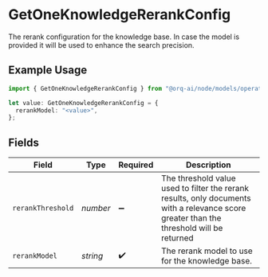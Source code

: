 # GetOneKnowledgeRerankConfig

The rerank configuration for the knowledge base. In case the model is provided it will be used to enhance the search precision.

## Example Usage

```typescript
import { GetOneKnowledgeRerankConfig } from "@orq-ai/node/models/operations";

let value: GetOneKnowledgeRerankConfig = {
  rerankModel: "<value>",
};
```

## Fields

| Field                                                                                                                                    | Type                                                                                                                                     | Required                                                                                                                                 | Description                                                                                                                              |
| ---------------------------------------------------------------------------------------------------------------------------------------- | ---------------------------------------------------------------------------------------------------------------------------------------- | ---------------------------------------------------------------------------------------------------------------------------------------- | ---------------------------------------------------------------------------------------------------------------------------------------- |
| `rerankThreshold`                                                                                                                        | *number*                                                                                                                                 | :heavy_minus_sign:                                                                                                                       | The threshold value used to filter the rerank results, only documents with a relevance score greater than the threshold will be returned |
| `rerankModel`                                                                                                                            | *string*                                                                                                                                 | :heavy_check_mark:                                                                                                                       | The rerank model to use for the knowledge base.                                                                                          |